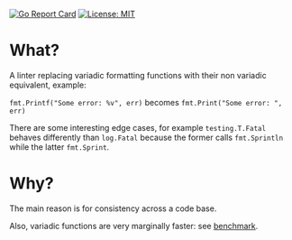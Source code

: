 [![Go Report Card](https://goreportcard.com/badge/github.com/JRBANCEL/Linter)](https://goreportcard.com/report/github.com/JRBANCEL/Linter)
[![License: MIT](https://img.shields.io/badge/License-MIT-yellow.svg)](https://opensource.org/licenses/MIT)

# What?
A linter replacing variadic formatting functions with their non variadic equivalent, example:

`fmt.Printf("Some error: %v", err)` becomes `fmt.Print("Some error: ", err)`

There are some interesting edge cases, for example `testing.T.Fatal` behaves differently than `log.Fatal` because the former calls `fmt.Sprintln` while the latter `fmt.Sprint`.

# Why?
The main reason is for consistency across a code base.

Also, variadic functions are very marginally faster: see [benchmark](https://github.com/JRBANCEL/Experimental/blob/master/FmtBenchmark/output.txt).
